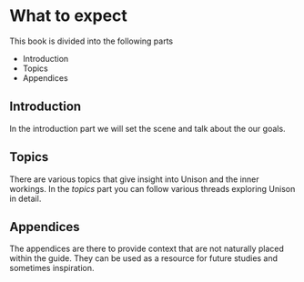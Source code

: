 # What to expect
This book is divided into the following parts

* Introduction
* Topics
* Appendices

## Introduction
In the introduction part we will set the scene and talk about the our goals.

## Topics
There are various topics that give insight into Unison and the inner workings.
In the _topics_ part you can follow various threads exploring Unison in detail.

## Appendices
The appendices are there to provide context that are not naturally placed within
the guide. They can be used as a resource for future studies and sometimes
inspiration.
